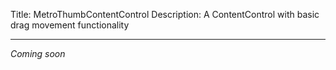 Title: MetroThumbContentControl
Description: A ContentControl with basic drag movement functionality

---

_Coming soon_
